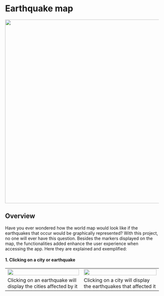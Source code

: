 <h1> Earthquake map </h1>

<p align = "center"> <img src = "https://user-images.githubusercontent.com/113531446/192155210-aba23d1a-4a7e-4cdd-9249-bc72b786c1f7.png" width = 600/> </p>

<h2> Overview </h2>

<p align = "left"> Have you ever wondered how the world map would look like if the earthquakes that occur would be graphically represented? With this project, no one will ever have this question. Besides the markers displayed on the map, the functionalities added enhance the user experience when accessing the app. Here they are explained and exemplified: </p>

<h4> 1. Clicking on a city or earthquake </h4>
<p align = "center">
  <table>
    <tr>
      <td> <img src = "https://user-images.githubusercontent.com/113531446/192155585-58731a25-b9c2-4c8b-9c25-a319d7a24a4f.png" width = "100%"> </td>
      <td> <img src = "https://user-images.githubusercontent.com/113531446/192155710-c81acbf0-3708-4697-9760-1c2a0be73ff5.png" width = "100%"> </td>
    </tr>
    <tr>
      <td> Clicking on an earthquake will display the cities affected by it </td>
      <td> Clicking on a city will display the earthquakes that affected it </td>
</p>



